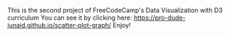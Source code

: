 This is the second project of FreeCodeCamp's Data Visualization with D3 curriculum
You can see it by clicking here: https://pro-dude-junaid.github.io/scatter-plot-graph/
Enjoy!
